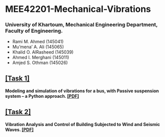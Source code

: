 # MEE42201-Mechanical-Vibrations

### University of Khartoum, Mechanical Engineering Department, Faculty of Engineering.
-  Rami M. Ahmed  (145041)
-  Mu’mena’ A. Ali (145065)
-  Khalid O. AlRasheed (145039)
-  Ahmed I. Merghani (145011)
-  Amjed S. Othman (145026)


## [[Task 1]](https://github.com/RamiSketcher/MEE42201-Mechanical-Vibrations/tree/master/Coursework-Tasks/Task-1)

#### Modeling and simulation of vibrations for a bus, with Passive suspension system – a Python approach. [[PDF]](https://github.com/RamiSketcher/MEE42201-Mechanical-Vibrations/blob/master/Coursework-Tasks/Task-1/G3_Vibration_Task_1.pdf)


## [[Task 2]](https://github.com/RamiSketcher/MEE42201-Mechanical-Vibrations/tree/master/Coursework-Tasks/Task-2)

#### Vibration Analysis and Control of Building Subjected to Wind and Seismic Waves. [[PDF]](https://github.com/RamiSketcher/MEE42201-Mechanical-Vibrations/blob/master/Coursework-Tasks/Task-2/G3_Vibration_Task_2.pdf)